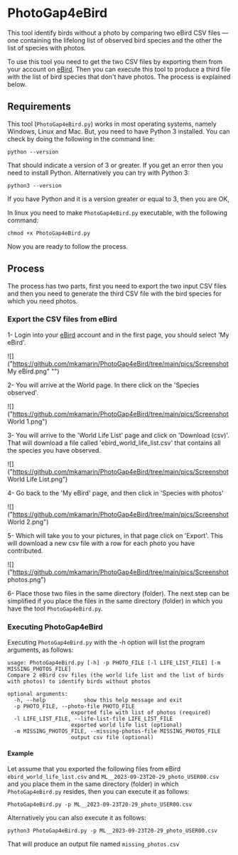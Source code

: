 # PhotoGap4eBird

This tool identify birds without a photo by comparing two eBird CSV files — one containing the lifelong list of observed bird species and the other the list of species with photos.

To use this tool you need to get the two CSV files by exporting them from your account on [eBird](https://ebird.org/home). Then you can execute this tool to produce a third file with the list of bird species that don't have photos. The process is explained below.

## Requirements

This tool (`PhotoGap4eBird.py`) works in most operating systems, namely Windows, Linux and Mac. But, you need to have Python 3 installed. You can check by doing the following in the command line:

```
python --version
```
That should indicate a version of 3 or greater. If you get an error then you need to install Python. Alternatively you can try with Python 3:

```
python3 --version
```
If you have Python and it is a version greater or equal to 3, then you are OK,

In linux you need to make `PhotoGap4eBird.py` executable, with the following command:

```
chmod +x PhotoGap4eBird.py
```

Now you are ready to follow the process.

## Process

The process has two parts, first you need to export the two input CSV files and then you need to generate the third CSV file with the bird species for which you need photos.

### Export the CSV files from eBird 

1- Login into your [eBird](https://ebird.org/home) account and in the first page, you should select 'My eBird'.

![]("https://github.com/mkamarin/PhotoGap4eBird/tree/main/pics/Screenshot My eBird.png" "")

2- You will arrive at the World page. In there click on the 'Species observed'.

![]("https://github.com/mkamarin/PhotoGap4eBird/tree/main/pics/Screenshot World 1.png")

3- You will arrive to the 'World Life List' page and click on 'Download (csv)'. That will download a file called 'ebird_world_life_list.csv' that contains all the species you have observed.

![]("https://github.com/mkamarin/PhotoGap4eBird/tree/main/pics/Screenshot World Life List.png")

4- Go back to the 'My eBird' page, and then click in 'Species with photos'

![]("https://github.com/mkamarin/PhotoGap4eBird/tree/main/pics/Screenshot World 2.png")

5- Which will take you to your pictures, in that page click on 'Export'. This will download a new csv file with a row for each photo you have contributed.

![]("https://github.com/mkamarin/PhotoGap4eBird/tree/main/pics/Screenshot photos.png")

6- Place those two files in the same directory (folder). The next step can be simplified if you place the files in the same directory (folder) in which you have the tool `PhotoGap4eBird.py`.

### Executing PhotoGap4eBird

Executing `PhotoGap4eBird.py` with the -h option will list the program arguments, as follows:

    usage: PhotoGap4eBird.py [-h] -p PHOTO_FILE [-l LIFE_LIST_FILE] [-m MISSING_PHOTOS_FILE]
    Compare 2 eBird csv files (the world life list and the list of birds with photos) to identify birds without photos

    optional arguments:
      -h, --help            show this help message and exit
      -p PHOTO_FILE, --photo-file PHOTO_FILE
                        exported file with list of photos (required)
      -l LIFE_LIST_FILE, --life-list-file LIFE_LIST_FILE
                        exported world life list (optional)
      -m MISSING_PHOTOS_FILE, --missing-photos-file MISSING_PHOTOS_FILE
                        output csv file (optional)

#### Example
Let assume that you exported the following files from eBird `ebird_world_life_list.csv` and `ML__2023-09-23T20-29_photo_USER00.csv` and you place them in the same directory (folder) in which `PhotoGap4eBird.py` resides, then you can execute it as follows:

    PhotoGap4eBird.py -p ML__2023-09-23T20-29_photo_USER00.csv

Alternatively you can also execute it as follows:

    python3 PhotoGap4eBird.py -p ML__2023-09-23T20-29_photo_USER00.csv

That will produce an output file named `missing_photos.csv`

